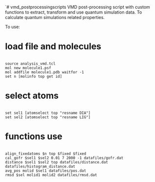 `# vmd_postprocessingscripts
VMD post-processing script with custom functions to extract, transform and use quantum simulation data. To calculate quantum simulations related properties.

To use:
# load file and molecules
```

source analysis_vmd.tcl
mol new molecule1.psf
mol addfile molecule1.pdb waitfor -1
set n [molinfo top get id]

```
# select atoms
```

set sel1 [atomselect top "resname DIA"]
set sel2 [atomselect top "resname LIG"]

```
# functions use
```

align_fixedatoms $n top $fixed $fixed
cal_gofr $sel1 $sel2 0.01 7 2000 -1 datafiles/gofr.dat
distance $sel1 $sel2 top datafiles/distance.dat datafiles/histogram_distance.dat
avg_pos molid $sel1 datafiles/pos.dat
rmsd $sel molid1 molid2 datafiles/rmsd.dat

```
